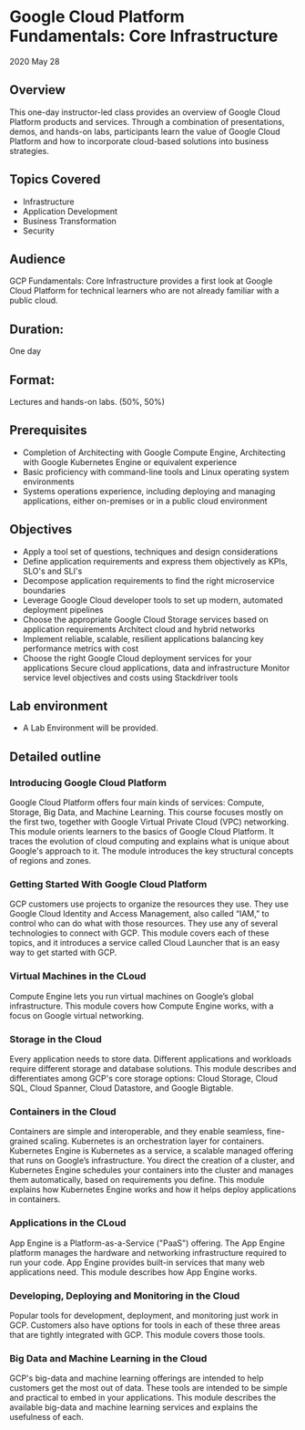 # Google Cloud Platform Fundamentals: Core Infrastructure
2020 May 28

## Overview

This one-day instructor-led class provides an overview of Google Cloud Platform products and services. Through a combination of presentations, demos, and hands-on labs, participants learn the value of Google Cloud Platform and how to incorporate cloud-based solutions into business strategies.


## Topics Covered

 * Infrastructure
 * Application Development
 * Business Transformation 
 * Security

## Audience

GCP Fundamentals: Core Infrastructure provides a first look at Google Cloud Platform for technical learners who are not already familiar with a public cloud.

## Duration:
One day

## Format:
Lectures and hands-on labs. (50%, 50%)

## Prerequisites

  * Completion of Architecting with Google Compute Engine, Architecting with Google Kubernetes Engine or equivalent experience
  * Basic proficiency with command-line tools and Linux operating system environments 
  * Systems operations experience, including deploying and managing applications, either on-premises or in a public cloud environment

## Objectives

  * Apply a tool set of questions, techniques and design considerations 
  * Define application requirements and express them objectively as KPIs, SLO's and SLI's 
  * Decompose application requirements to find the right microservice boundaries 
  * Leverage Google Cloud developer tools to set up modern, automated deployment pipelines 
  * Choose the appropriate Google Cloud Storage services based on application requirements Architect cloud and hybrid networks 
  * Implement reliable, scalable, resilient applications balancing key performance metrics with cost 
  * Choose the right Google Cloud deployment services for your applications Secure cloud applications, data and infrastructure Monitor service level objectives and costs using Stackdriver tools


## Lab environment

 * A Lab Environment will be provided.

## Detailed outline

###  Introducing Google Cloud Platform

Google Cloud Platform offers four main kinds of services: Compute, Storage, Big Data, and Machine Learning. This course focuses mostly on the first two, together with Google Virtual Private Cloud (VPC) networking. This module orients learners to the basics of Google Cloud Platform. It traces the evolution of cloud computing and explains what is unique about Google's approach to it. The module introduces the key structural concepts of regions and zones.

###  Getting Started With Google Cloud Platform 

GCP customers use projects to organize the resources they use. They use Google Cloud Identity and Access Management, also called “IAM,” to control who can do what with those resources. They use any of several technologies to connect with GCP. This module covers each of these topics, and it introduces a service called Cloud Launcher that is an easy way to get started with GCP.


###  Virtual Machines in the CLoud

Compute Engine lets you run virtual machines on Google’s global infrastructure. This module covers how Compute Engine works, with a focus on Google virtual networking.


###  Storage in the Cloud


Every application needs to store data. Different applications and workloads require different storage and database solutions. This module describes and differentiates among GCP's core storage options: Cloud Storage, Cloud SQL, Cloud Spanner, Cloud Datastore, and Google Bigtable.



###  Containers in the Cloud

Containers are simple and interoperable, and they enable seamless, fine-grained scaling. Kubernetes is an orchestration layer for containers. Kubernetes Engine is Kubernetes as a service, a scalable managed offering that runs on Google’s infrastructure. You direct the creation of a cluster, and Kubernetes Engine schedules your containers into the cluster and manages them automatically, based on requirements you define. This module explains how Kubernetes Engine works and how it helps deploy applications in containers.


### Applications in the CLoud

App Engine is a Platform-as-a-Service ("PaaS") offering. The App Engine platform manages the hardware and networking infrastructure required to run your code. App Engine provides built-in services that many web applications need. This module describes how App Engine works.


###  Developing, Deploying and Monitoring in the Cloud
Popular tools for development, deployment, and monitoring just work in GCP. Customers also have options for tools in each of these three areas that are tightly integrated with GCP. This module covers those tools.



###  Big Data and Machine Learning in the Cloud

GCP's big-data and machine learning offerings are intended to help customers get the most out of data. These tools are intended to be simple and practical to embed in your applications. This module describes the available big-data and machine learning services and explains the usefulness of each.

